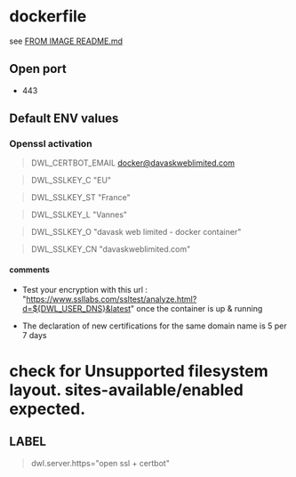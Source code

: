 # dockerfile

see [FROM IMAGE README.md](https://github.com/davask/d-apache2)

## Open port
- 443

## Default ENV values

### Openssl activation

> DWL_CERTBOT_EMAIL docker@davaskweblimited.com

> DWL_SSLKEY_C "EU"

> DWL_SSLKEY_ST "France"

> DWL_SSLKEY_L "Vannes"

> DWL_SSLKEY_O "davask web limited - docker container"

> DWL_SSLKEY_CN "davaskweblimited.com"

#### comments

- Test your encryption with this url : "https://www.ssllabs.com/ssltest/analyze.html?d=${DWL_USER_DNS}&latest" once the container is up & running

- The declaration of new certifications for the same domain name is 5 per 7 days

# check for Unsupported filesystem layout. sites-available/enabled expected.

## LABEL

> dwl.server.https="open ssl + certbot"

